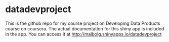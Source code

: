 # datadevproject
This is the github repo for my course project on Developing Data Products course on coursera.
The actual documentation for this shiny app is included in the app.
You can access it at http://malbolg.shinyapps.io/datadevproject
